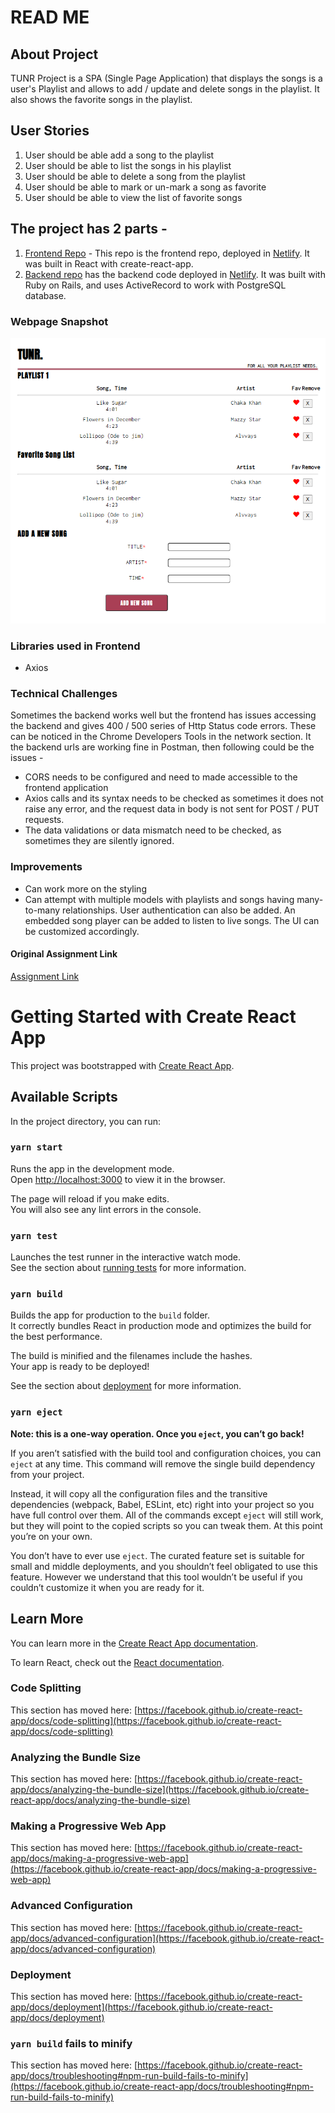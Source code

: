 # READ ME

## About Project

TUNR Project is a SPA (Single Page Application) that displays the songs is a user's Playlist and allows to add / update and delete songs in the playlist. It also shows the favorite songs in the playlist.

## User Stories

1. User should be able add a song to the playlist
2. User should be able to list the songs in his playlist
3. User should be able to delete a song from the playlist
4. User should be able to mark or un-mark a song as favorite
5. User should be able to view the list of favorite songs

## The project has 2 parts -

1. [Frontend Repo](https://github.com/sampreet-chawla/tunr-react-frontend) - This repo is the frontend repo, deployed in [Netlify](https://tunr-react-frontend.netlify.app/). It was built in React with create-react-app.
2. [Backend repo](https://github.com/sampreet-chawla/tunr-rails-backend) has the backend code deployed in [Netlify](https://tunr-rails-backend.herokuapp.com/songs). It was built with Ruby on Rails, and uses ActiveRecord to work with PostgreSQL database.

### Webpage Snapshot

![](./img/Tunr-App-Snapshot.png)

### Libraries used in Frontend

- Axios

### Technical Challenges

Sometimes the backend works well but the frontend has issues accessing the backend and gives 400 / 500 series of Http Status code errors. These can be noticed in the Chrome Developers Tools in the network section. It the backend urls are working fine in Postman, then following could be the issues -

- CORS needs to be configured and need to made accessible to the frontend application
- Axios calls and its syntax needs to be checked as sometimes it does not raise any error, and the request data in body is not sent for POST / PUT requests.
- The data validations or data mismatch need to be checked, as sometimes they are silently ignored.

### Improvements

- Can work more on the styling
- Can attempt with multiple models with playlists and songs having many-to-many relationships. User authentication can also be added. An embedded song player can be added to listen to live songs. The UI can be customized accordingly.

#### Original Assignment Link

[Assignment Link](https://git.generalassemb.ly/Sampreet-Chawla/rails-mini-project)

# Getting Started with Create React App

This project was bootstrapped with [Create React App](https://github.com/facebook/create-react-app).

## Available Scripts

In the project directory, you can run:

### `yarn start`

Runs the app in the development mode.\
Open [http://localhost:3000](http://localhost:3000) to view it in the browser.

The page will reload if you make edits.\
You will also see any lint errors in the console.

### `yarn test`

Launches the test runner in the interactive watch mode.\
See the section about [running tests](https://facebook.github.io/create-react-app/docs/running-tests) for more information.

### `yarn build`

Builds the app for production to the `build` folder.\
It correctly bundles React in production mode and optimizes the build for the best performance.

The build is minified and the filenames include the hashes.\
Your app is ready to be deployed!

See the section about [deployment](https://facebook.github.io/create-react-app/docs/deployment) for more information.

### `yarn eject`

**Note: this is a one-way operation. Once you `eject`, you can’t go back!**

If you aren’t satisfied with the build tool and configuration choices, you can `eject` at any time. This command will remove the single build dependency from your project.

Instead, it will copy all the configuration files and the transitive dependencies (webpack, Babel, ESLint, etc) right into your project so you have full control over them. All of the commands except `eject` will still work, but they will point to the copied scripts so you can tweak them. At this point you’re on your own.

You don’t have to ever use `eject`. The curated feature set is suitable for small and middle deployments, and you shouldn’t feel obligated to use this feature. However we understand that this tool wouldn’t be useful if you couldn’t customize it when you are ready for it.

## Learn More

You can learn more in the [Create React App documentation](https://facebook.github.io/create-react-app/docs/getting-started).

To learn React, check out the [React documentation](https://reactjs.org/).

### Code Splitting

This section has moved here: [https://facebook.github.io/create-react-app/docs/code-splitting](https://facebook.github.io/create-react-app/docs/code-splitting)

### Analyzing the Bundle Size

This section has moved here: [https://facebook.github.io/create-react-app/docs/analyzing-the-bundle-size](https://facebook.github.io/create-react-app/docs/analyzing-the-bundle-size)

### Making a Progressive Web App

This section has moved here: [https://facebook.github.io/create-react-app/docs/making-a-progressive-web-app](https://facebook.github.io/create-react-app/docs/making-a-progressive-web-app)

### Advanced Configuration

This section has moved here: [https://facebook.github.io/create-react-app/docs/advanced-configuration](https://facebook.github.io/create-react-app/docs/advanced-configuration)

### Deployment

This section has moved here: [https://facebook.github.io/create-react-app/docs/deployment](https://facebook.github.io/create-react-app/docs/deployment)

### `yarn build` fails to minify

This section has moved here: [https://facebook.github.io/create-react-app/docs/troubleshooting#npm-run-build-fails-to-minify](https://facebook.github.io/create-react-app/docs/troubleshooting#npm-run-build-fails-to-minify)

